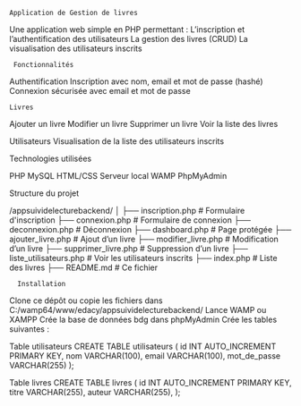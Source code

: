    Application de Gestion de livres
Une application web simple en PHP permettant :
L’inscription et l’authentification des utilisateurs
La gestion des livres (CRUD)
La visualisation des utilisateurs inscrits

     Fonctionnalités
Authentification
Inscription avec nom, email et mot de passe (hashé)
Connexion sécurisée avec email et mot de passe

    Livres
Ajouter un livre
Modifier un livre
Supprimer un livre
Voir la liste des livres

   Utilisateurs
Visualisation de la liste des utilisateurs inscrits

Technologies utilisées

PHP
MySQL
HTML/CSS 
Serveur local WAMP
PhpMyAdmin

Structure du projet

/appsuividelecturebackend/
│
├── inscription.php         # Formulaire d'inscription
├── connexion.php           # Formulaire de connexion
├── deconnexion.php         # Déconnexion
├── dashboard.php           # Page protégée
├── ajouter_livre.php       # Ajout d’un livre
├── modifier_livre.php      # Modification d’un livre
├── supprimer_livre.php     # Suppression d’un livre
├── liste_utilisateurs.php  # Voir les utilisateurs inscrits
├── index.php               # Liste des livres
├── README.md               # Ce fichier

      Installation
Clone ce dépôt ou copie les fichiers dans C:/wamp64/www/edacy/appsuividelecturebackend/
Lance WAMP ou XAMPP
Crée la base de données bdg dans phpMyAdmin
Crée les tables suivantes :

Table utilisateurs
CREATE TABLE utilisateurs (
  id INT AUTO_INCREMENT PRIMARY KEY,
  nom VARCHAR(100),
  email VARCHAR(100),
  mot_de_passe VARCHAR(255)
);

Table livres
CREATE TABLE livres (
  id INT AUTO_INCREMENT PRIMARY KEY,
  titre VARCHAR(255),
  auteur VARCHAR(255),
);
